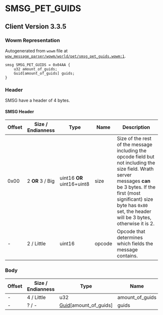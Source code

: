 # SMSG_PET_GUIDS

## Client Version 3.3.5

### Wowm Representation

Autogenerated from `wowm` file at [`wow_message_parser/wowm/world/pet/smsg_pet_guids.wowm:1`](https://github.com/gtker/wow_messages/tree/main/wow_message_parser/wowm/world/pet/smsg_pet_guids.wowm#L1).
```rust,ignore
smsg SMSG_PET_GUIDS = 0x04AA {
    u32 amount_of_guids;
    Guid[amount_of_guids] guids;
}
```
### Header

SMSG have a header of 4 bytes.

#### SMSG Header

| Offset | Size / Endianness | Type   | Name   | Description |
| ------ | ----------------- | ------ | ------ | ----------- |
| 0x00   | 2 **OR** 3 / Big           | uint16 **OR** uint16+uint8 | size | Size of the rest of the message including the opcode field but not including the size field. Wrath server messages **can** be 3 bytes. If the first (most significant) size byte has `0x80` set, the header will be 3 bytes, otherwise it is 2.|
| -      | 2 / Little| uint16 | opcode | Opcode that determines which fields the message contains. |

### Body

| Offset | Size / Endianness | Type | Name | Comment |
| ------ | ----------------- | ---- | ---- | ------- |
| - | 4 / Little | u32 | amount_of_guids |  |
| - | ? / - | [Guid](../types/packed-guid.md)[amount_of_guids] | guids |  |

